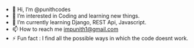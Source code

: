 - 👋 Hi, I’m @punithcodes 
- 👀 I’m interested in Coding and learning new things.
- 🌱 I’m currently learning Django, REST Api, Javascript.
- 📫 How to reach me impunith1@gmail.com 
- ⚡ Fun fact : I find all the possible ways in which the code doesnt work.
<!---
punithcodes/punithcodes is a ✨ special ✨ repository because its `README.md` (this file) appears on your GitHub profile.
You can click the Preview link to take a look at your changes.
--->
